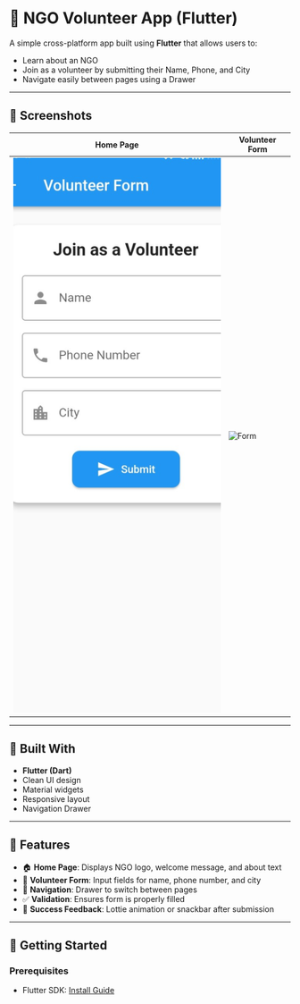 # 🤝 NGO Volunteer App (Flutter)

A simple cross-platform app built using **Flutter** that allows users to:

- Learn about an NGO
- Join as a volunteer by submitting their Name, Phone, and City
- Navigate easily between pages using a Drawer

---

## 📱 Screenshots

| Home Page | Volunteer Form |
|-----------|----------------|
| ![Home](homepage.jpg) | ![Form](Homepag1.jpg) |

---

## 🔧 Built With

- **Flutter (Dart)**
- Clean UI design
- Material widgets
- Responsive layout
- Navigation Drawer

---

## 🎯 Features

- 🏠 **Home Page**: Displays NGO logo, welcome message, and about text  
- 📝 **Volunteer Form**: Input fields for name, phone number, and city  
- 📲 **Navigation**: Drawer to switch between pages  
- ✅ **Validation**: Ensures form is properly filled  
- 🎉 **Success Feedback**: Lottie animation or snackbar after submission  

---

## 🚀 Getting Started

### Prerequisites
- Flutter SDK: [Install Guide](https://flutter.dev/docs/get-)
